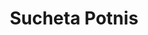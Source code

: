 ---
title: Sucheta Potnis
name: South India
id: itinerary
type: itinerary
arrdate: 2020-02-03T14:15:59-06:00
depdate: 2020-02-23T14:15:59-06:00
status: confirmed
archived: false
stage: proposal
consultant: phil
draft: false
itinerary:
- day: 1
  item:
  - type: hotel
    url: 
  - type: excursion
    url: 
- day: 2
  item:
  - type: hotel
    url: 
  - type: excursion
    url: 
---